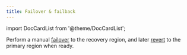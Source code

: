 ```yaml
---
title: Failover & failback
---
```


import DocCardList from '@theme/DocCardList';

Perform a manual
[failover](/docs/products/postgresql/crdr/crdr-overview#failover-to-the-recovery-region)
to the recovery region, and later
[revert](/docs/products/postgresql/crdr/crdr-overview#failback-to-the-primary-region) to
the primary region when ready.

<DocCardList/>
